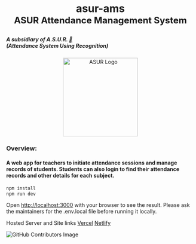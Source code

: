 <h1 align="center" markdown="1">
    asur-ams <br>
    <font size="5">
        ASUR Attendance Management System
    </font>
    <p align="center" markdown="1">
        <!-- <img src="https://img.shields.io/github/issues/punyamsingh/asur-next" alt="GitHub issues" /> -->
        <!-- <img src="https://img.shields.io/github/forks/punyamsingh/asur-next" alt="GitHub forks" /> -->
        <!-- <img src="https://img.shields.io/github/stars/punyamsingh/asur-next" alt="GitHub stars" /> -->
        <!-- <img src="https://img.shields.io/github/license/punyamsingh/asur-next" alt="GitHub license" /> -->
    </p>
</h1>


##### A subsidiary of A.S.U.R. [🔗](https://github.com/Rahuldj2/ASUR) <br> (Attendance System Using Recognition)

<p align="center">
  <a href="https://freeimage.host/" target="_blank">
    <img src="https://iili.io/JoWfxef.png" alt="ASUR Logo" width="200" height="210"/>
  </a>
</p>

### Overview: <br>
#### A web app for teachers to initiate attendance sessions and manage records of students. Students can also login to find their attendance records and other details for each subject. 


```bash
npm install
npm run dev
```

Open [http://localhost:3000](http://localhost:3000) with your browser to see the result.
Please ask the maintainers for the .env.local file before running it locally.

Hosted Server and Site links
[Vercel](https://asur-ams.vercel.app/)
 [Netlify](https://asur-ams.netlify.app/)


![GitHub Contributors Image](https://contrib.rocks/image?repo=punyamsingh/asur-next)
